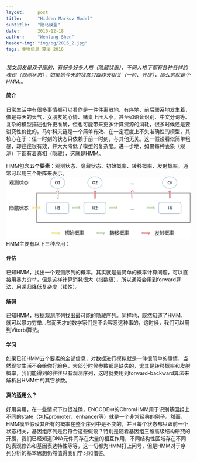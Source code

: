```yaml
---
layout:     post
title:      "Hidden Markov Model"
subtitle:   "隐马模型"
date:       2016-12-18
author:     "Wenlong Shen"
header-img: "img/bg/2016_2.jpg"
tags: 生物信息 算法 2016
---
```


<script type="text/javascript" src="https://cdn.mathjax.org/mathjax/latest/MathJax.js?config=default"></script>

*我女朋友是双子座的，有好多好多人格（隐藏状态），不同人格下都有各种各样的表现（观测状态），如果她今天的状态只跟昨天相关（一阶、齐次），那么这就是个HMM...*

#### 简介

日常生活中有很多事情都可以看作是一件件离散地、有序地、前后联系地发生着，像是每天的天气，女朋友的心情、赌桌上压大小，甚至如语音识别、中文分词等。复杂的模型描述也许更准确，但也可能带来更多计算资源的消耗，很多时候还是要讲究性价比的。马尔科夫链是一个简单有效、在一定程度上不失准确性的模型，其核心在于：任一时刻的状态只依赖于前一时刻，与其他无关。这一假设看似简单粗暴，却往往很有效，并大大降低了模型的复杂度。进一步地，如果每种表象（观测）下都有着真相（隐藏），这就是HMM。

HMM包含**五个要素**：观测状态、隐藏状态、初始概率、转移概率、发射概率。通常可以用三个矩阵来表示。
![model](/img/post/2016_12_18_hmm_1.jpg)
HMM主要有以下三种应用：

#### 评估

已知HMM，找出一个观测序列的概率。其实就是最简单的概率计算问题，可以直接用暴力穷举，但是这样计算消耗很大（指数级），所以通常会用到forward算法，用递归降低复杂度（线性）。

#### 解码

已知HMM，根据观测序列找出最可能的隐藏序列。同样地，既然知道了HMM，就可以暴力穷举...然而天才的数学家们是不会容忍这种事的，这时候，我们可以用到Viterbi算法。

#### 学习

如果已知HMM五个要素的全部信息，对数据进行模拟就是一件很简单的事情，当然现实生活不会给你好脸色，大部分时候参数都是缺失的，尤其是转移概率和发射概率，我们能得到的往往只有观测序列，这时就要用到forward-backward算法来解析出HMM中的其它参数。

#### 真的适用么？

好用易用，在一些情况下也很准确，ENCODE中的ChromHMM用于识别基因组上不同的state（包括promoter、enhancer等）就是一个非常经典的例子。然而，HMM模型假设其所有的概率在整个序列中是不变的，并且每个状态都只跟前一个状态相关，基因组序列是否符合这些假设？特别是随着基因组三维高级结构研究的开展，我们已经知道DNA元件间存在大量的相互作用，不同结构性区域存在不同的表观修饰和基因表达特性等等，这一切都为HMM打上问号，但是HMM对于序列分析的基本思想仍然值得我们学习和借鉴。
